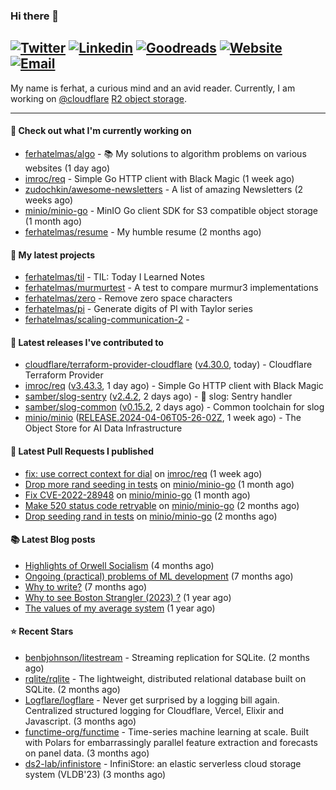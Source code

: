 ### Hi there 👋
[![Twitter](https://img.shields.io/twitter/follow/ferhatelmas_?label=Twitter&style=social)](https://twitter.com/ferhatelmas_)
[![Linkedin](https://img.shields.io/badge/LinkedIn--_.svg?style=social&logo=linkedin)](https://www.linkedin.com/in/ferhatelmas/)
[![Goodreads](https://img.shields.io/badge/goodreads--_.svg?style=social&logo=goodreads)](https://www.goodreads.com/user/show/24238914-ferhat-elmas/)
[![Website](https://img.shields.io/badge/website--_.svg?style=social&logo=rss)](https://ferhatelmas.com/)
[![Email](https://img.shields.io/badge/email--_.svg?logo=Gmail&style=social)](mailto:elmas.ferhat@gmail.com)
-----------

My name is ferhat, a curious mind and an avid reader.
Currently, I am working on [@cloudflare](https://github.com/cloudflare) [R2 object storage](https://developers.cloudflare.com/r2/).







-----------
#### 👷 Check out what I'm currently working on

- [ferhatelmas/algo](https://github.com/ferhatelmas/algo) - :books: My solutions to algorithm problems on various websites (1 day ago)
- [imroc/req](https://github.com/imroc/req) - Simple Go HTTP client with Black Magic (1 week ago)
- [zudochkin/awesome-newsletters](https://github.com/zudochkin/awesome-newsletters) - A list of amazing Newsletters (2 weeks ago)
- [minio/minio-go](https://github.com/minio/minio-go) - MinIO Go client SDK for S3 compatible object storage (1 month ago)
- [ferhatelmas/resume](https://github.com/ferhatelmas/resume) - My humble resume (2 months ago)

#### 🌱 My latest projects

- [ferhatelmas/til](https://github.com/ferhatelmas/til) - TIL: Today I Learned Notes
- [ferhatelmas/murmurtest](https://github.com/ferhatelmas/murmurtest) - A test to compare murmur3 implementations
- [ferhatelmas/zero](https://github.com/ferhatelmas/zero) - Remove zero space characters
- [ferhatelmas/pi](https://github.com/ferhatelmas/pi) - Generate digits of PI with Taylor series
- [ferhatelmas/scaling-communication-2](https://github.com/ferhatelmas/scaling-communication-2) - 

#### 🚀 Latest releases I've contributed to

- [cloudflare/terraform-provider-cloudflare](https://github.com/cloudflare/terraform-provider-cloudflare) ([v4.30.0](https://github.com/cloudflare/terraform-provider-cloudflare/releases/tag/v4.30.0), today) - Cloudflare Terraform Provider
- [imroc/req](https://github.com/imroc/req) ([v3.43.3](https://github.com/imroc/req/releases/tag/v3.43.3), 1 day ago) - Simple Go HTTP client with Black Magic
- [samber/slog-sentry](https://github.com/samber/slog-sentry) ([v2.4.2](https://github.com/samber/slog-sentry/releases/tag/v2.4.2), 2 days ago) - 🚨 slog: Sentry handler
- [samber/slog-common](https://github.com/samber/slog-common) ([v0.15.2](https://github.com/samber/slog-common/releases/tag/v0.15.2), 2 days ago) - Common toolchain for slog
- [minio/minio](https://github.com/minio/minio) ([RELEASE.2024-04-06T05-26-02Z](https://github.com/minio/minio/releases/tag/RELEASE.2024-04-06T05-26-02Z), 1 week ago) - The Object Store for AI Data Infrastructure

#### 🔨 Latest Pull Requests I published

- [fix: use correct context for dial](https://github.com/imroc/req/pull/341) on [imroc/req](https://github.com/imroc/req) (1 week ago)
- [Drop more rand seeding in tests](https://github.com/minio/minio-go/pull/1942) on [minio/minio-go](https://github.com/minio/minio-go) (1 month ago)
- [Fix CVE-2022-28948](https://github.com/minio/minio-go/pull/1938) on [minio/minio-go](https://github.com/minio/minio-go) (1 month ago)
- [Make 520 status code retryable](https://github.com/minio/minio-go/pull/1935) on [minio/minio-go](https://github.com/minio/minio-go) (2 months ago)
- [Drop seeding rand in tests](https://github.com/minio/minio-go/pull/1934) on [minio/minio-go](https://github.com/minio/minio-go) (2 months ago)

#### 📚 Latest Blog posts

- [Highlights of Orwell Socialism](https://ferhatelmas.com/highlights-of-orwell-socialism) (4 months ago)
- [Ongoing (practical) problems of ML development](https://ferhatelmas.com/ongoing-practical-problems-of-ml-development) (7 months ago)
- [Why to write?](https://ferhatelmas.com/why-to-write) (7 months ago)
- [Why to see Boston Strangler (2023) ?](https://ferhatelmas.com/why-to-see-boston-strangler-2023) (1 year ago)
- [The values of my average system](https://ferhatelmas.com/the-values-of-my-average-system) (1 year ago)

#### ⭐ Recent Stars

- [benbjohnson/litestream](https://github.com/benbjohnson/litestream) - Streaming replication for SQLite. (2 months ago)
- [rqlite/rqlite](https://github.com/rqlite/rqlite) - The lightweight, distributed relational database built on SQLite. (2 months ago)
- [Logflare/logflare](https://github.com/Logflare/logflare) - Never get surprised by a logging bill again. Centralized structured logging for Cloudflare, Vercel, Elixir and Javascript. (3 months ago)
- [functime-org/functime](https://github.com/functime-org/functime) - Time-series machine learning at scale. Built with Polars for embarrassingly parallel feature extraction and forecasts on panel data. (3 months ago)
- [ds2-lab/infinistore](https://github.com/ds2-lab/infinistore) - InfiniStore: an elastic serverless cloud storage system (VLDB&#39;23) (3 months ago)
